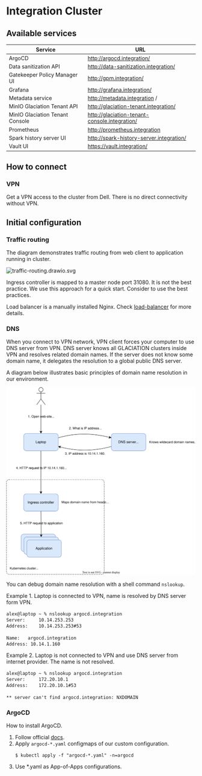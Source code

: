 # Integration Cluster

## Available services

| Service                         | URL                                           |
|---------------------------------|-----------------------------------------------|
| ArgoCD                          | http://argocd.integration/                    |
| Data sanitization API           | http://data-sanitization.integration/         |
| Gatekeeper Policy Manager UI    | http://gpm.integration/                       |
| Grafana                         | http://grafana.integration/                   |
| Metadata service                | http://metadata.integration /                 |
| MinIO Glaciation Tenant API     | http://glaciation-tenant.integration/         |
| MinIO Glaciation Tenant Console | http://glaciation-tenant-console.integration/ |
| Prometheus                      | http://prometheus.integration                 |
| Spark history server UI         | http://spark-history-server.integration/      |
| Vault UI                        | https://vault.integration/                    |

## How to connect

### VPN

Get a VPN access to the cluster from Dell. There is no direct connectivity without VPN. 

## Initial configuration

### Traffic routing

The diagram demonstrates traffic routing from web client to application running in cluster.  

![traffic-routing.drawio.svg](docs/traffic-routing.drawio.svg)

Ingress controller is mapped to a master node port 31080. It is not the best practice. We use this approach for a quick start. Consider to use the best practices.

Load balancer is a manually installed Nginx. Check [load-balancer](load-balancer) for more details.

### DNS

When you connect to VPN network, VPN client forces your computer to use DNS server from VPN. 
DNS server knows all GLACIATION clusters inside VPN and resolves related domain names. 
If the server does not know some domain name, it delegates the resolution to a global public DNS server.

A diagram below illustrates basic principles of domain name resolution in our environment. 

![dns_and_k8s.drawio.svg](docs/dns_and_k8s.drawio.svg)

You can debug domain name resolution with a shell command `nslookup`.

Example 1. Laptop is connected to VPN, name is resolved by DNS server form VPN.

```shell
alex@laptop ~ % nslookup argocd.integration
Server:		10.14.253.253
Address:	10.14.253.253#53

Name:	argocd.integration
Address: 10.14.1.160
```

Example 2. Laptop is not connected to VPN and use DNS server from internet provider. The name is not resolved.

```shell
alex@laptop ~ % nslookup argocd.integration
Server:		172.20.10.1
Address:	172.20.10.1#53

** server can't find argocd.integration: NXDOMAIN
```

### ArgoCD

How to install ArgoCD.

1. Follow official [docs](https://argo-cd.readthedocs.io/en/stable/getting_started/).
2. Apply `argocd-*.yaml` configmaps of our custom configuration.
   ```
   $ kubectl apply -f "argocd-*.yaml" -n=argocd
   ```
3. Use *.yaml as App-of-Apps configurations.
